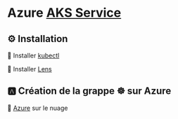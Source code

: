 # Azure [AKS Service](https://azure.microsoft.com/services/kubernetes-service)


## :gear: Installation

:round_pushpin: Installer [kubectl](https://github.com/CollegeBoreal/Tutoriels/blob/main/2.MicroServices/3.Orchestration/1.Kubernetes/README.md#a-kubectl-client)

:round_pushpin: Installer [Lens](https://github.com/CollegeBoreal/Tutoriels/blob/main/2.MicroServices/3.Orchestration/1.Kubernetes/README.md#star-ide)

## :a: Création de la grappe :wheel_of_dharma: sur Azure

:round_pushpin: [Azure](https://github.com/CollegeBoreal/Tutoriels/blob/main/2.MicroServices/3.Orchestration/1.Kubernetes/C.Cluster/1.Public/1.Azure) sur le nuage
